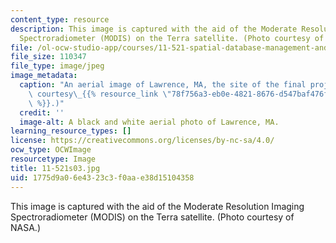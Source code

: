 ```yaml
---
content_type: resource
description: This image is captured with the aid of the Moderate Resolution Imaging
  Spectroradiometer (MODIS) on the Terra satellite. (Photo courtesy of NASA.)
file: /ol-ocw-studio-app/courses/11-521-spatial-database-management-and-advanced-geographic-information-systems-spring-2003/1775d9a06e4323c3f0aae38d15104358_11-521s03.jpg
file_size: 110347
file_type: image/jpeg
image_metadata:
  caption: "An aerial image of Lawrence, MA, the site of the final project. (Image\
    \ courtesy\_{{% resource_link \"78f756a3-eb0e-4821-8676-d547baf476fc\" \"http://www.mass.gov/mgis/\"\
    \ %}}.)"
  credit: ''
  image-alt: A black and white aerial photo of Lawrence, MA.
learning_resource_types: []
license: https://creativecommons.org/licenses/by-nc-sa/4.0/
ocw_type: OCWImage
resourcetype: Image
title: 11-521s03.jpg
uid: 1775d9a0-6e43-23c3-f0aa-e38d15104358
---
```

This image is captured with the aid of the Moderate Resolution Imaging Spectroradiometer (MODIS) on the Terra satellite. (Photo courtesy of NASA.)